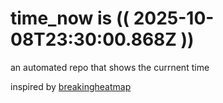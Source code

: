 # time_now is (( 2025-10-08T23:30:00.868Z ))

an automated repo that shows the currnent time

inspired by [breakingheatmap](https://github.com/breakingheatmap/breakingheatmap)